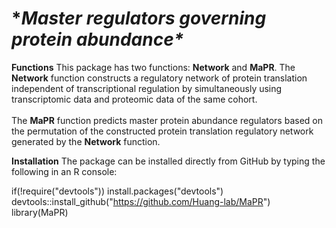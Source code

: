 # **Master regulators governing protein abundance\**


**Functions**
This package has two functions: **Network** and **MaPR**.
The **Network** function constructs a regulatory network of protein translation independent of transcriptional regulation by simultaneously using transcriptomic data and proteomic data of the same cohort. <br /><br />
The **MaPR** function predicts master protein abundance regulators based on the permutation of the constructed protein translation regulatory network generated by the **Network** function.

**Installation**
The package can be installed directly from GitHub by typing the following in an R console:

if(!require("devtools")) install.packages("devtools")
devtools::install_github("https://github.com/Huang-lab/MaPR")
library(MaPR)
